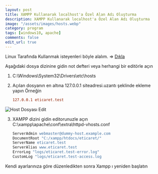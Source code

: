 ```yaml
---
layout: post
title: XAMPP Kullanarak localhost'a Özel Alan Adı Oluşturma
description: XAMPP Kullanarak localhost'a Özel Alan Adı Oluşturma
image: "/assets/images/hosts.webp"
category: program
tags: [windows10, apache]
comments: false
edit_url: true
---
```


Linux Tarafında Kullanmak isteyenleri böyle alalım. => [Dıkla](https://yuceltoluyag.github.io/arch-linux-apachelampp-sanal-sunucu/)

Aşağıdaki dosya dizinine gidin not defteri veya herhangi bir editörle açın

<!-- excerpt separator -->

1.  C:\Windows\System32\Drivers\etc\hosts
2.  Açılan dosyanın en altına 127.0.0.1 siteadresi.uzantı şeklinde ekleme yapın Örneğin

    ```conf
    127.0.0.1 eticaret.test

    ```

![Host Dosyası Edit](/assets/images/hosts.webp)

3.  XAMPP dizini gidin editorunuzle açın
    C:\xampp\apache\conf\extra\httpd-vhosts.conf

    ```apache
    ServerAdmin webmaster@dummy-host.example.com
    DocumentRoot "C:/xampp/htdocs/eticaret/"
    ServerName eticaret.test
    ServerAlias www.eticaret.test
    ErrorLog "logs/eticaret.test-error.log"
    CustomLog "logs/eticaret.test-access.log
    ```

Kendi ayarlarınıza göre düzenledikten sonra Xampp ı yeniden başlatın

